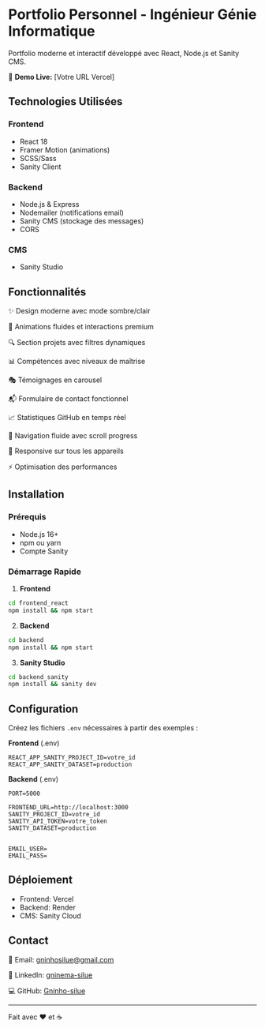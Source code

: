 # Portfolio Personnel - Ingénieur Génie Informatique

Portfolio moderne et interactif développé avec React, Node.js et Sanity CMS.

🔗 **Demo Live:** [Votre URL Vercel]

## Technologies Utilisées

### Frontend
- React 18
- Framer Motion (animations)
- SCSS/Sass
- Sanity Client

### Backend
- Node.js & Express
- Nodemailer (notifications email)
- Sanity CMS (stockage des messages)
- CORS

### CMS
- Sanity Studio

## Fonctionnalités

✨ Design moderne avec mode sombre/clair

🎯 Animations fluides et interactions premium

🔍 Section projets avec filtres dynamiques

📊 Compétences avec niveaux de maîtrise

🎭 Témoignages en carousel

📬 Formulaire de contact fonctionnel

📈 Statistiques GitHub en temps réel

🔄 Navigation fluide avec scroll progress

📱 Responsive sur tous les appareils

⚡ Optimisation des performances

## Installation

### Prérequis
- Node.js 16+
- npm ou yarn
- Compte Sanity

### Démarrage Rapide

1. **Frontend**
```bash
cd frontend_react
npm install && npm start
```

2. **Backend**
```bash
cd backend
npm install && npm start
```

3. **Sanity Studio**
```bash
cd backend_sanity
npm install && sanity dev
```

## Configuration

Créez les fichiers `.env` nécessaires à partir des exemples :

**Frontend** (.env)
```env
REACT_APP_SANITY_PROJECT_ID=votre_id
REACT_APP_SANITY_DATASET=production
```

**Backend** (.env)
```env
PORT=5000

FRONTEND_URL=http://localhost:3000
SANITY_PROJECT_ID=votre_id
SANITY_API_TOKEN=votre_token
SANITY_DATASET=production


EMAIL_USER=
EMAIL_PASS=

```

## Déploiement

- Frontend: Vercel
- Backend: Render
- CMS: Sanity Cloud

## Contact

📧 Email: gninhosilue@gmail.com

🔗 LinkedIn: [gninema-silue](https://linkedin.com)

💻 GitHub: [Gninho-silue](https://github.com)

---

Fait avec ❤️ et ☕